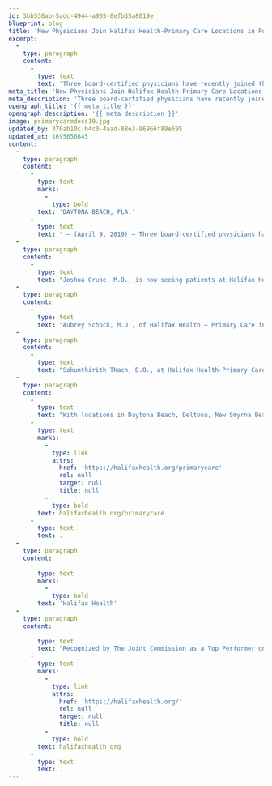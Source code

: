 ```yaml
---
id: 3bb536ab-5adc-4944-a905-0efb35a8019e
blueprint: blog
title: 'New Physicians Join Halifax Health-Primary Care Locations in Port Orange, Daytona Beach and Deltona'
excerpt:
  -
    type: paragraph
    content:
      -
        type: text
        text: 'Three board-certified physicians have recently joined the Halifax Health – Primary Care offices in Port Orange, Daytona Beach and Deltona.'
meta_title: 'New Physicians Join Halifax Health-Primary Care Locations'
meta_description: 'Three board-certified physicians have recently joined the Halifax Health – Primary Care offices in Port Orange, Daytona Beach and Deltona.'
opengraph_title: '{{ meta_title }}'
opengraph_description: '{{ meta_description }}'
image: primarycaredocs19.jpg
updated_by: 370ab10c-b4c0-4aad-88e3-96966f89e595
updated_at: 1695656645
content:
  -
    type: paragraph
    content:
      -
        type: text
        marks:
          -
            type: bold
        text: 'DAYTONA BEACH, FLA.'
      -
        type: text
        text: ' – (April 9, 2019) – Three board-certified physicians have recently joined the Halifax Health – Primary Care offices in Port Orange, Daytona Beach and Deltona.'
  -
    type: paragraph
    content:
      -
        type: text
        text: "Joshua Grube, M.D., is now seeing patients at Halifax Health – Primary Care in Port Orange, 1165 Dunlawton Avenue, Suite 105.\_ His interests range all facets of wellness with an emphasis on caring for patients with chronic pain, musculoskeletal problems, as well as women’s health.\_ A graduate of the University of Oklahoma College of Medicine, Dr. Grube completed residency at Halifax Health Medical Center of Daytona Beach in 2018.\_ He is joined at Halifax Health – Primary Care, Port Orange by Candice Marois, a board-certified family nurse practitioner."
  -
    type: paragraph
    content:
      -
        type: text
        text: "Aubrey Schock, M.D., of Halifax Health – Primary Care in Daytona Beach, 201 N. Clyde Morris Boulevard, Suite 240, enjoys all aspects of family medicine, but takes great interest in orthopedic medicine, along with urgent care and preventive medicine.\_ A graduate of the University of Iowa Medical School, he completed his residency at St. Paul Ramsey Medical Center in Minnesota and went on to practice as a family physician at Allina Medical Center in Hastings, Minnesota for 26 years prior to joining Halifax Health – Primary Care.\_ Dr. Schock is a veteran of the United States Army Reserve Medical Corps and was a 2015 finalist for Minnesota Family Physician of the Year awarded by the Minnesota Academy of Family Practice."
  -
    type: paragraph
    content:
      -
        type: text
        text: "Sokunthirith Thach, D.O., at Halifax Health-Primary Care in Deltona, 2090 Saxon Boulevard, Suite B, enjoys preventive medicine, adolescent medicine, women’s health and a collaborative approach to chronic disease management.\_ In addition, Dr. Thach offers osteopathic manipulation as an adjunctive treatment for various medical conditions.\_ She is joined at Halifax Health – Primary Care, Deltona by Amber Bryant, a board-certified family nurse practitioner."
  -
    type: paragraph
    content:
      -
        type: text
        text: "With locations in Daytona Beach, Deltona, New Smyrna Beach, Ormond Beach and Port Orange, Halifax Health – Primary Care offices are conveniently located throughout Volusia County.\_ Halifax Health – Primary Care is able to treat a wide variety of common conditions and illnesses as well as provide routine vaccinations and physicals.\_ For more information, or to schedule an appointment online, visit "
      -
        type: text
        marks:
          -
            type: link
            attrs:
              href: 'https://halifaxhealth.org/primarycare'
              rel: null
              target: null
              title: null
          -
            type: bold
        text: halifaxhealth.org/primarycare
      -
        type: text
        text: .
  -
    type: paragraph
    content:
      -
        type: text
        marks:
          -
            type: bold
        text: 'Halifax Health'
  -
    type: paragraph
    content:
      -
        type: text
        text: "Recognized by The Joint Commission as a Top Performer on Key Quality Measures, Halifax Health serves Volusia and Flagler counties, providing a continuum of healthcare services through a network of organizations including a tertiary hospital, community hospital, freestanding emergency department, an urgent care, psychiatric services, a cancer treatment center with five outreach locations, the area’s largest hospice, a center for inpatient rehabilitation, outpatient rehabilitation clinics, primary care walk-in clinics, a walk-in clinic specializing in women’s health, a pediatric care community clinic, three children’s medical practices, a home healthcare agency, and an exclusive provider organization.\_ Halifax Health offers the area’s only Level II Trauma Center, Comprehensive Stroke Center, Pediatric Intensive Care Unit, Pediatric Emergency Department, Child and Adolescent Behavioral Services, complete Neurosurgical Services, OB Emergency Department and Level III Neonatal Intensive Care Unit that cares for babies born earlier than 28 weeks.\_ For more information, visit "
      -
        type: text
        marks:
          -
            type: link
            attrs:
              href: 'https://halifaxhealth.org/'
              rel: null
              target: null
              title: null
          -
            type: bold
        text: halifaxhealth.org
      -
        type: text
        text: .
---
```

